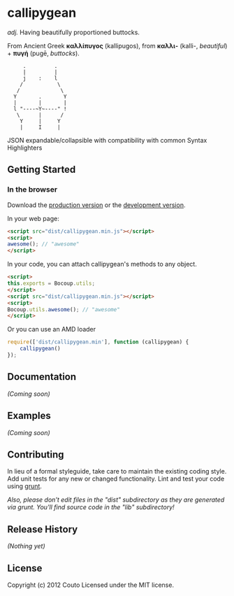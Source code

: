 # callipygean
_adj._ Having beautifully proportioned buttocks.

From Ancient Greek __καλλίπυγος__ (kallipugos), from __καλλι-__ (kalli-, _beautiful_) + __πυγή__ (pugē, _buttocks_).

```
     .         .
     |         |
     j    :    l
    /           \
   /             \
  Y       .       Y
  |       |       |
  l "----~Y~----" !
   \      |      /
    Y     |     Y
    |     I     |
```

JSON expandable/collapsible with compatibility with common Syntax Highlighters

## Getting Started

### In the browser
Download the [production version][min] or the [development version][max].

[min]: https://raw.github.com/Couto/callipygean/master/dist/callipygean.min.js
[max]: https://raw.github.com/Couto/callipygean/master/dist/callipygean.js

In your web page:

```html
<script src="dist/callipygean.min.js"></script>
<script>
awesome(); // "awesome"
</script>
```

In your code, you can attach callipygean's methods to any object.

```html
<script>
this.exports = Bocoup.utils;
</script>
<script src="dist/callipygean.min.js"></script>
<script>
Bocoup.utils.awesome(); // "awesome"
</script>
```

Or you can use an AMD loader

```javascript
require(['dist/callipygean.min'], function (callipygean) {
    callipygean()
});
```

## Documentation
_(Coming soon)_

## Examples
_(Coming soon)_

## Contributing
In lieu of a formal styleguide, take care to maintain the existing coding style. Add unit tests for any new or changed functionality. Lint and test your code using [grunt](https://github.com/cowboy/grunt).

_Also, please don't edit files in the "dist" subdirectory as they are generated via grunt. You'll find source code in the "lib" subdirectory!_

## Release History
_(Nothing yet)_

## License
Copyright (c) 2012 Couto
Licensed under the MIT license.
